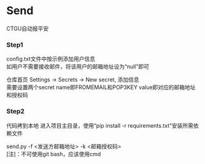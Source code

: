 # Send
CTGU自动报平安

### Step1
config.txt文件中按示例添加用户信息  
如用户不需要接收邮件，将该用户的邮箱地址设为“null”即可
  
仓库首页 Settings -> Secrets -> New secret, 添加信息  
需要设置两个secret
name即FROMEMAIL和POP3KEY
value即对应的邮箱地址和授权码

### Step2  
代码拷到本地
进入项目主目录，使用“pip install -r requirements.txt”安装所需依赖文件

send.py -f <发送方邮箱地址> -k <邮箱授权码>  
[注]：不可使用git bash，应该使用cmd
